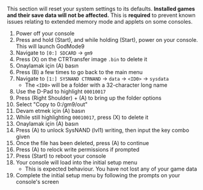 This section will reset your system settings to its defaults. **Installed games and their save data will not be affected.** This is **required** to prevent known issues relating to extended memory mode and applets on some consoles.

1. Power off your console
2. Press and hold (Start), and while holding (Start), power on your console. This will launch GodMode9
3. Navigate to `[0:] SDCARD` -> `gm9`
4. Press (X) on the CTRTransfer image `.bin` to delete it
5. Onaylamak için (A) basın
6. Press (B) a few times to go back to the main menu
7. Navigate to `[1:] SYSNAND CTRNAND` -> `data` -> `<ID0>` -> `sysdata`
   - The `<ID0>` will be a folder with a 32-character long name
8. Use the D-Pad to highlight `00010017`
9. Press (Right Shoulder) + (A) to bring up the folder options
10. Select "Copy to 0:/gm9/out"
11. Devam etmek için (A) basın
12. While still highlighting `00010017`, press (X) to delete it
13. Onaylamak için (A) basın
14. Press (A) to unlock SysNAND (lvl1) writing, then input the key combo given
15. Once the file has been deleted, press (A) to continue
16. Press (A) to relock write permissions if prompted
17. Press (Start) to reboot your console
18. Your console will load into the initial setup menu
    - This is expected behaviour. You have not lost any of your game data
19. Complete the initial setup menu by following the prompts on your console's screen
